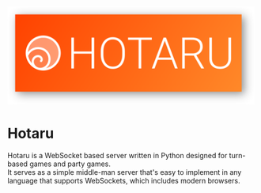 <p>
  <img width="500px" src=".gh-assets/hotaru.png">
</p>

# Hotaru

Hotaru is a WebSocket based server written in Python designed for turn-based games and party games.  
It serves as a simple middle-man server that's easy to implement in any language that supports WebSockets, which includes modern browsers.  